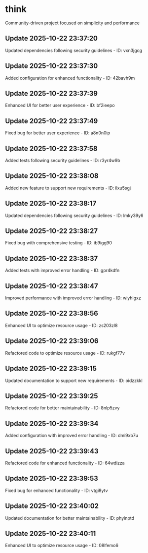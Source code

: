 # think
Community-driven project focused on simplicity and performance

## Update 2025-10-22 23:37:20
Updated dependencies following security guidelines - ID: vxn3jgcg


## Update 2025-10-22 23:37:30
Added configuration for enhanced functionality - ID: 42bavh9m


## Update 2025-10-22 23:37:39
Enhanced UI for better user experience - ID: bf2ieepo


## Update 2025-10-22 23:37:49
Fixed bug for better user experience - ID: a8n0n0ip


## Update 2025-10-22 23:37:58
Added tests following security guidelines - ID: r3yr4w9b


## Update 2025-10-22 23:38:08
Added new feature to support new requirements - ID: ilxu5sgj


## Update 2025-10-22 23:38:17
Updated dependencies following security guidelines - ID: lmky39y6


## Update 2025-10-22 23:38:27
Fixed bug with comprehensive testing - ID: ib9igg90


## Update 2025-10-22 23:38:37
Added tests with improved error handling - ID: gpr4kdfn


## Update 2025-10-22 23:38:47
Improved performance with improved error handling - ID: wiyhlgxz


## Update 2025-10-22 23:38:56
Enhanced UI to optimize resource usage - ID: zs203zl8


## Update 2025-10-22 23:39:06
Refactored code to optimize resource usage - ID: rukgf77v


## Update 2025-10-22 23:39:15
Updated documentation to support new requirements - ID: oidzzkkl


## Update 2025-10-22 23:39:25
Refactored code for better maintainability - ID: 8nlp5zvy


## Update 2025-10-22 23:39:34
Added configuration with improved error handling - ID: dmi9xb7u


## Update 2025-10-22 23:39:43
Refactored code for enhanced functionality - ID: 64wdizza


## Update 2025-10-22 23:39:53
Fixed bug for enhanced functionality - ID: vtgi8ytv


## Update 2025-10-22 23:40:02
Updated documentation for better maintainability - ID: phyinptd


## Update 2025-10-22 23:40:11
Enhanced UI to optimize resource usage - ID: 08lfemo6

